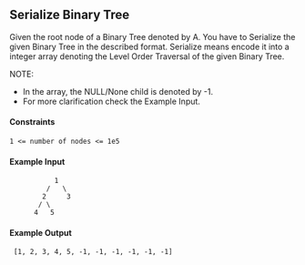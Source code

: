 ## Serialize Binary Tree
Given the root node of a Binary Tree denoted by A. You have to Serialize the given Binary Tree in the described format.
Serialize means encode it into a integer array denoting the Level Order Traversal of the given Binary Tree.

NOTE:
- In the array, the NULL/None child is denoted by -1.
- For more clarification check the Example Input.

#### Constraints
```
1 <= number of nodes <= 1e5
```

#### Example Input
```
           1
         /   \
        2     3
       / \
      4   5
```

#### Example Output
```
 [1, 2, 3, 4, 5, -1, -1, -1, -1, -1, -1]
```
